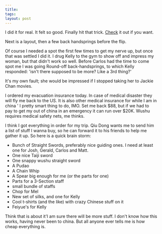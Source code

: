 ```yaml
---
title:
tags:
layout: post
---
```

I did it for real.  It felt so good.  Finally hit that trick.  <a href=http://fuzzymonk.homeip.net:8080/video/chris_roundoffbackback.mpg>Check</a> it out if you want.

Next is a layout, then a few back handsprings before the flip.

Of course I needed a spot the first few times to get my nerve up, but once that was settled I did it.  I drug Kelly to the gym to show off and impress my woman, but that didn't work so well.  Before Carlos had the time to come spot me I was going Round-off back-handsprings, to which Kelly responded: 'isn't there supposed to be more?  Like a 3rd thing?'

It's my own fault; she would be impressed if I stopped taking her to Jackie Chan movies.

I ordered my evacuation insurance today.  In case of medical disaster they will fly me back to the US.  It is also other medical insurance for while I am in china ' I pretty smart thing to do, IMO.  Set me back $88, but if we had to pay to get my out of china in an emergency it can run over $20K.  Wushu requires medical safety nets, me thinks.

I think I got everything in order for my trip.  Qiu Dong wants me to send him a list of stuff I wanna buy, so he can forward it to his friends to help me gather it up.   So here is a quick brain storm:

 * Bunch of Straight Swords, preferably nice guiding ones.  I need at least one for Josh, Gerald, Carlos and Matt.
 * One nice Taiji sword
 * One snappy wushu straight sword
 * A Pudao
 * A Chain Whip
 * A Spear big enough for me (or the parts for one)
 * Parts for a 3-Section staff
 * small bundle of staffs
 * Chop for Mel
 * New set of silks, and one for Kelly
 * Cool t-shirts (and the like) with crazy Chinese stuff on it
 * Feiyue's for Kelly

Think that is about it'I am sure there will be more stuff.  I don't know how this works, having never been to china.  But all anyone ever tells me is how cheap everything is.


